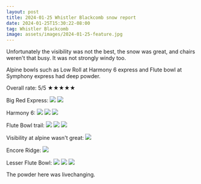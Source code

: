```yaml
---
layout: post
title: 2024-01-25 Whistler Blackcomb snow report
date: 2024-01-25T15:30:22-08:00
tag: Whistler Blackcomb
image: assets/images/2024-01-25-feature.jpg
---
```

Unfortunately the visibility was not the best, the snow was great, and chairs weren't that busy. It was not strongly windy too.

Alpine bowls such as Low Roll at Harmony 6 express and Flute bowl at Symphony express had deep powder.

Overall rate: 5/5 ★★★★★

Big Red Express:
![](/assets/images/2024-01-25-big-red-express.jpg)
![](/assets/images/2024-01-25-big-red-express-2.jpg)

Harmony 6:
![](/assets/images/2024-01-25-harmony-6.jpg)
![](/assets/images/2024-01-25-harmony-6-2.jpg)
![](/assets/images/2024-01-25-harmony-6-3.jpg)

Flute Bowl trail:
![](/assets/images/2024-01-25-flute-bowl-trail.jpg)
![](/assets/images/2024-01-25-flute-bowl-trail-2.jpg)
![](/assets/images/2024-01-25-flute-bowl-trail-3.jpg)

Visibility at alpine wasn't great:
![](/assets/images/2024-01-25-visibility.jpg)

Encore Ridge:
![](/assets/images/2024-01-25-encore-ridge.jpg)

Lesser Flute Bowl:
![](/assets/images/2024-01-25-lesser-flute-bowl.jpg)
![](/assets/images/2024-01-25-lesser-flute-bowl-2.jpg)
![](/assets/images/2024-01-25-lesser-flute-bowl-3.jpg)

The powder here was livechanging.

